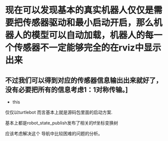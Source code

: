 # 现在可以发现基本的真实机器人仅仅是需要把传感器驱动和最小启动开启，那么机器人的模型可以自动加载，机器人的每一个传感器不一定能够完全的在rviz中显示出来
## 不过我们可以得到对应的传感器信息输出出来就好了，没有必要把所有的信息考虑1：1对称传输。]
* this

仅仅以turtlebot 而言基本上就是源码包里面的启动方案.

基本上都是robot_state_publish发布了相关的tf坐标变换树

应该考虑解决这个 导航中比较困难的问题的分析。




